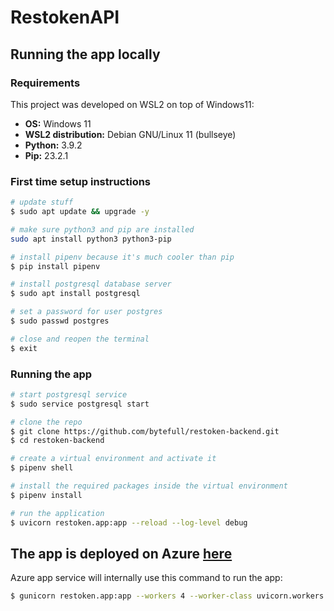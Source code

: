 # RestokenAPI

## Running the app locally

### Requirements
This project was developed on WSL2 on top of Windows11:

* **OS:** Windows 11
* **WSL2 distribution:** Debian GNU/Linux 11 (bullseye)
* **Python:** 3.9.2
* **Pip:** 23.2.1

### First time setup instructions

```bash
# update stuff
$ sudo apt update && upgrade -y

# make sure python3 and pip are installed
sudo apt install python3 python3-pip

# install pipenv because it's much cooler than pip
$ pip install pipenv

# install postgresql database server
$ sudo apt install postgresql

# set a password for user postgres
$ sudo passwd postgres

# close and reopen the terminal
$ exit
```

### Running the app

```bash
# start postgresql service
$ sudo service postgresql start

# clone the repo
$ git clone https://github.com/bytefull/restoken-backend.git
$ cd restoken-backend

# create a virtual environment and activate it
$ pipenv shell

# install the required packages inside the virtual environment
$ pipenv install

# run the application
$ uvicorn restoken.app:app --reload --log-level debug
```

## The app is deployed on Azure [here](https://restoken.azurewebsites.net/docs)
Azure app service will internally use this command to run the app:

```bash
$ gunicorn restoken.app:app --workers 4 --worker-class uvicorn.workers.UvicornWorker --reload
```
